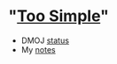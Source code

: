 # "[Too Simple](https://dmoj.ca/problem/toosimple)"

* DMOJ [status](status.md)
* My [notes](notes.md)

